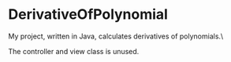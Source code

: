 # DerivativeOfPolynomial
My project, written in Java, calculates derivatives of polynomials.\

The controller and view class is unused.
